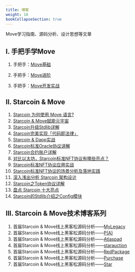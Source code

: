 ```yaml
---
title: 博客
weight: 10
bookCollapseSection: true
---
```


Move学习指南、源码分析、设计思想等文章

<!--more-->

## I. 手把手学Move

1. 手把手：[Move基础](https://move-book.com/cn/index.html)

2. 手把手：[Move进阶](https://starcoin.org/zh/developer/blog/move_advanced_tutorial/)

3. 手把手：[Move开发实战](https://starcoin.org/zh/developer/blog/move_development/)



## II. Starcoin & Move

1. [Starcoin 为何使用 Move 语言?](https://starcoin.org/zh/developer/blog/starcoin_move_resource)
2. [Starcoin & Move赋能元宇宙](https://starcoin.org/zh/developer/blog/starcoin_metaverse)
3. [Starcoin升级Stdlib详解](https://starcoin.org/zh/developer/blog/starcoin_stdlib_upgrade)
4. [Starcoin完美实现「代码即法律」](https://starcoin.org/zh/developer/blog/starcoin_code_is_law)
5. [Starcoin & Dapp实战](https://starcoin.org/zh/developer/blog/starcoin_dapp)
6. [Starcoin标准Oracle协议讲解](https://starcoin.org/zh/developer/blog/starcoin_oracle_protocol)
7. [Starcoin合约账户详解](https://starcoin.org/zh/developer/blog/starcoin_contract_account)
8. [对比以太坊，Starcoin标准NFT协议有哪些亮点？](https://starcoin.org/zh/developer/blog/starcoin_nft_protocol)
9. [Starcoin标准NFT协议应用实战](https://starcoin.org/zh/developer/blog/starcoin_merkle_nft)
10. [Starcoin标准NFT协议的场景分析及落地实践](https://starcoin.org/zh/developer/blog/starcoin_nft_application)
11. [深入浅出分析 Starcoin 架构设计](http://westar.io/blog/starcoin_arch/)
12. [Starcoin之Token协议详解](https://starcoin.org/zh/developer/blog/starcoin_token_proto/)
13. [盘点 Starcoin 十大亮点](http://westar.io/blog/starcoin_features/)
14. [Starcoin的Stdlib介绍之Config模块](https://starcoin.org/zh/developer/blog/starcoin_stdlib_config/)



## III. Starcoin & Move技术博客系列

1. 首届Starcoin & Move线上黑客松源码分析——[MyLegacy](https://starcoin.org/zh/developer/blog/move%E9%BB%91%E5%AE%A2%E6%9D%BE_mylegacy%E6%BA%90%E7%A0%81%E5%88%86%E6%9E%90/)
2. 首届Starcoin & Move线上黑客松源码分析——[P(A)](https://starcoin.org/zh/developer/blog/move%E9%BB%91%E5%AE%A2%E6%9D%BE_pa%E6%BA%90%E7%A0%81%E5%88%86%E6%9E%90/)
3. 首届Starcoin & Move线上黑客松源码分析——[Atlaspad](https://starcoin.org/zh/developer/blog/move_ido_atlaspad/)
4. 首届Starcoin & Move线上黑客松源码分析——[starauction](https://starcoin.org/zh/developer/blog/move_starauction/)
5. 首届Starcoin & Move线上黑客松源码分析——[RedPackage](https://starcoin.org/zh/developer/blog/move_redpackage/)
6. 首届Starcoin & Move线上黑客松源码分析——[Purchase](https://starcoin.org/zh/developer/blog/move_purchase/)
7. 首届Starcoin & Move线上黑客松源码分析——[Star](https://starcoin.org/zh/developer/blog/move_starstar/)


